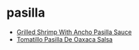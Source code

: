 # pasilla

 * [Grilled Shrimp With Ancho Pasilla Sauce](../../index/g/grilled-shrimp-with-ancho-pasilla-sauce-14144.json)
 * [Tomatillo Pasilla De Oaxaca Salsa](../../index/t/tomatillo-pasilla-de-oaxaca-salsa-394889.json)
